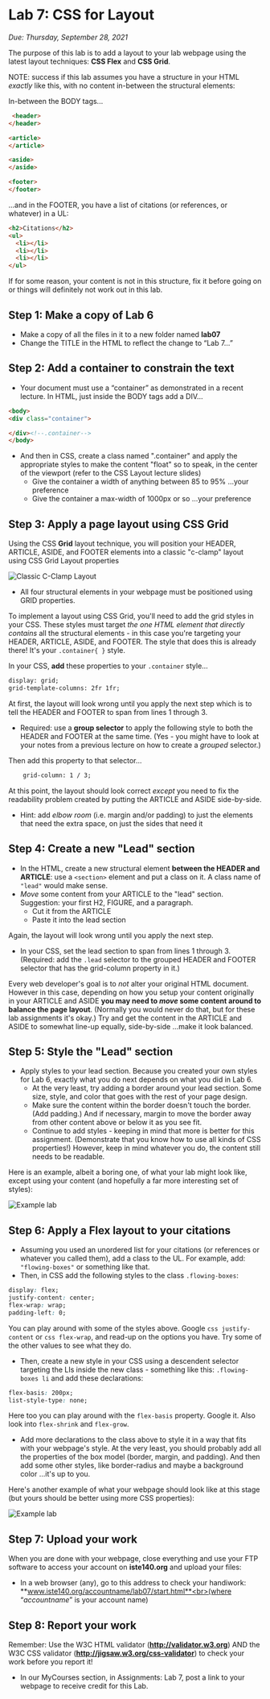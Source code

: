 # Lab 7: CSS for Layout
*Due: Thursday, September 28, 2021*

The purpose of this lab is to add a layout to your lab webpage using the latest layout techniques: **CSS Flex** and **CSS Grid**.  

NOTE: success if this lab assumes you have a structure in your HTML *exactly* like this, with no content in-between the structural elements:

In-between the BODY tags...

```html
 <header>
</header>

<article>
</article>

<aside>
</aside>

<footer>
</footer>
```

...and in the FOOTER, you have a list of citations (or references, or whatever) in a UL:

```html
<h2>Citations</h2>
<ul>
  <li></li>
  <li></li>
  <li></li>
</ul>
```

If for some reason, your content is not in this structure, fix it before going on or things will definitely not work out in this lab.

## Step 1: Make a copy of Lab 6

- Make a copy of all the files in it to a new folder named **lab07**
- Change the TITLE in the HTML to reflect the change to “Lab 7…”

## Step 2: Add a container to constrain the text

- Your document must use a “container” as demonstrated in a recent lecture.  In HTML, just inside the BODY tags add a DIV...

```html
<body>  
<div class="container">

</div><!--.container-->
</body>
```

- And then in CSS,  create a class named ".container" and apply the appropriate styles to make the content "float" so to speak, in the center of the viewport (refer to the CSS Layout lecture slides)
  - Give the container a width of anything between 85 to 95% ...your preference
  - Give the container a max-width of 1000px or so ...your preference

## Step 3: Apply a page layout using CSS Grid

Using the CSS **Grid** layout technique, you will position your HEADER, ARTICLE, ASIDE, and FOOTER elements into a classic "c-clamp" layout using CSS Grid Layout properties

![Classic C-Clamp Layout](media/figure1.png)

- All four structural elements in your webpage must be positioned using GRID properties.

To implement a layout using CSS Grid, you'll need to add the grid styles in your CSS.  These styles must target *the one HTML element that directly contains* all the structural elements - in this case you're targeting your HEADER, ARTICLE, ASIDE, and FOOTER.  The style that does this is already there!  It's your  `.container{ }` style.

In your CSS, **add** these properties to your `.container` style...


```html
display: grid;
grid-template-columns: 2fr 1fr;
```

At first, the layout will look wrong until you apply the next step which is to tell the HEADER and FOOTER to span from lines 1 through 3.  

- Required: use a **group selector** to apply the following style to both the HEADER and FOOTER at the same time.  (Yes - you might have to look at your notes from a previous lecture on how to create a *grouped* selector.)

Then add this property to that selector...

```html
	grid-column: 1 / 3;
```

At this point, the layout should look correct *except* you need to fix the readability problem created by putting the ARTICLE and ASIDE side-by-side.  

- Hint: add *elbow room* (i.e. margin and/or padding) to just the elements that need the extra space, on just the sides that need it


## Step 4: Create a new "Lead" section

- In the HTML, create a new structural element **between the HEADER and ARTICLE**: use a `<section>` element and put a class on it.  A class name of `"lead"` would make sense.
- *Move* some content from your ARTICLE to the "lead" section.  Suggestion: your first H2, FIGURE, and a paragraph.  
  - Cut it from the ARTICLE
  - Paste it into the lead section

Again, the layout will look wrong until you apply the next step.

- In your CSS, set the lead section to span from lines 1 through 3. (Required: add the `.lead` selector to the grouped HEADER and FOOTER selector that has the grid-column property in it.)

Every web developer's goal is to *not* alter your original HTML document. However in this case, depending on how you setup your content originally in your ARTICLE and ASIDE **you may need to *move* some content around to balance the page layout**. (Normally you would never do that, but for these lab assignments it's okay.)  Try and get the content in the ARTICLE and ASIDE to somewhat line-up equally, side-by-side ...make it look balanced.

## Step 5: Style the "Lead" section

- Apply styles to your lead section.  Because you created your own styles for Lab 6, exactly what you do next depends on what you did in Lab 6.
  - At the very least, try adding a border around your lead section.  Some size, style, and color that goes with the rest of your page design.
  - Make sure the content within the border doesn't touch the border.  (Add padding.)  And if necessary, margin to move the border away from other content above or below it as you see fit.
  - Continue to add styles - keeping in mind that more is better for this assignment.  (Demonstrate that you know how to use all kinds of CSS properties!)  However, keep in mind whatever you do, the content still needs to be readable.

Here is an example, albeit a boring one, of what your lab might look like, except using your content (and hopefully a far more interesting set of styles):

![Example lab](media/figure3.jpg)

## Step 6: Apply a Flex layout to your citations

- Assuming you used an unordered list for your citations (or references or whatever you called them), add a class to the UL.  For example, add: `"flowing-boxes"` or something like that. 
- Then, in CSS add the following styles to the class `.flowing-boxes`:

```css
display: flex;
justify-content: center;
flex-wrap: wrap;
padding-left: 0;
```

You can play around with some of the styles above.  Google `css justify-content` or `css flex-wrap`, and read-up on the options you have.  Try some of the other values to see what they do.

- Then, create a new style in your CSS using a descendent selector targeting the LIs inside the new class - something like this: `.flowing-boxes li` and add these declarations:

```css
flex-basis: 200px;
list-style-type: none;
```

Here too you can play around with the `flex-basis` property.  Google it.  Also look into `flex-shrink` and `flex-grow`.

- Add more declarations to the class above to style it in a way that fits with your webpage's style.  At the very least, you should probably add all the properties of the box model (border, margin, and padding).  And then add some other styles, like border-radius and maybe a background color …it's up to you.

Here's another example of what your webpage should look like at this stage (but yours should be better using more CSS properties):

![Example lab](media/figure4.png)

## Step 7: Upload your work

When you are done with your webpage, close everything and use your FTP software to access your account on **iste140.org** and upload your files:

- In a web browser (any), go to this address to check your handiwork: <br>**www.iste140.org/accountname/lab07/start.html**<br>(where “*accountname*” is your account name)

## Step 8: Report your work

Remember: Use the W3C HTML validator (**http://validator.w3.org**) AND the W3C CSS validator (**http://jigsaw.w3.org/css-validator**) to check your work before you report it!

- In our MyCourses section, in Assignments: Lab 7, post a link to your webpage to receive credit for this Lab.